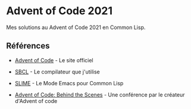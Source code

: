 # Advent of Code 2021

Mes solutions au Advent of Code 2021 en Common Lisp.

## Références

- [Advent of Code](https://adventofcode.com/2021) - Le site officiel
- [SBCL](http://www.sbcl.org/) - Le compilateur que j'utilise
- [SLIME](https://common-lisp.net/project/slime/) - Le Mode Emacs pour Common Lisp

- [Advent of Code: Behind the Scenes](https://youtu.be/bS9882S0ZHs) - Une conférence par le créateur d'Advent of code
